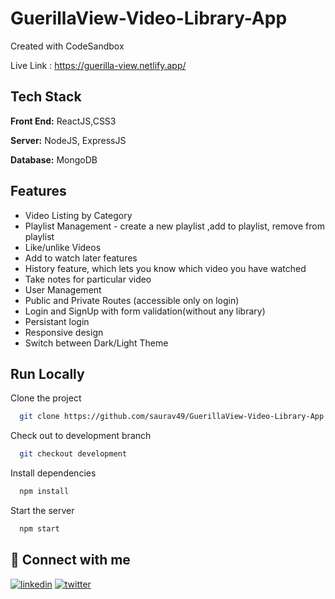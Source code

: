 # GuerillaView-Video-Library-App

Created with CodeSandbox

Live Link : https://guerilla-view.netlify.app/

## Tech Stack

**Front End:** ReactJS,CSS3

**Server:** NodeJS, ExpressJS

**Database:** MongoDB

## Features

- Video Listing by Category
- Playlist Management - create a new playlist ,add to playlist, remove from playlist
- Like/unlike Videos
- Add to watch later features
- History feature, which lets you know which video you have watched
- Take notes for particular video
- User Management
- Public and Private Routes (accessible only on login)
- Login and SignUp with form validation(without any library)
- Persistant login
- Responsive design
- Switch between Dark/Light Theme

## Run Locally

Clone the project

```bash
  git clone https://github.com/saurav49/GuerillaView-Video-Library-App.git
```

Check out to development branch

```bash
  git checkout development
```

Install dependencies

```bash
  npm install
```

Start the server

```bash
  npm start
```

## 🔗 Connect with me

[![linkedin](https://img.shields.io/badge/linkedin-0A66C2?style=for-the-badge&logo=linkedin&logoColor=white)](https://www.linkedin.com/in/saurav-biswas-0865b2171/)
[![twitter](https://img.shields.io/badge/twitter-1DA1F2?style=for-the-badge&logo=twitter&logoColor=white)](https://twitter.com/Saurav82381890)
